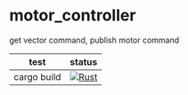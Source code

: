 # motor_controller
get vector command, publish motor command

|test|status|
|:--:|:--:|
|cargo build|[![Rust](https://github.com/PureRustRobot/motor_controller/actions/workflows/rust.yml/badge.svg)](https://github.com/PureRustRobot/motor_controller/actions/workflows/rust.yml)|

